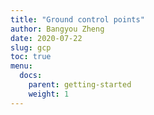 ```yaml
---
title: "Ground control points"
author: Bangyou Zheng
date: 2020-07-22
slug: gcp
toc: true
menu:
  docs:
    parent: getting-started
    weight: 1
---
```

